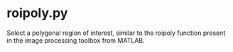 roipoly.py
==========

Select a polygonal region of interest, similar to the roipoly function present in the image processing toolbox from MATLAB.
